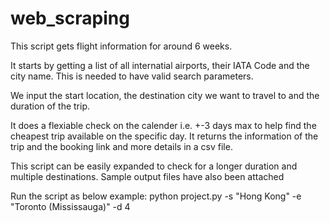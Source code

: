 # web_scraping
This script gets flight information for around 6 weeks.

It starts by getting a list of all internatial airports, their IATA Code and the city name. This is needed to have valid search parameters.

We input the start location, the destination city we want to travel to and the duration of the trip.

It does a flexiable check on the calender i.e. +-3 days max to help find the cheapest trip available on the specific day. It returns the information of the trip and the booking link and more details in a csv file.

This script can be easily expanded to check for a longer duration and multiple destinations. Sample output files have also been attached

Run the script as below example:
python project.py -s "Hong Kong" -e "Toronto (Mississauga)" -d 4
